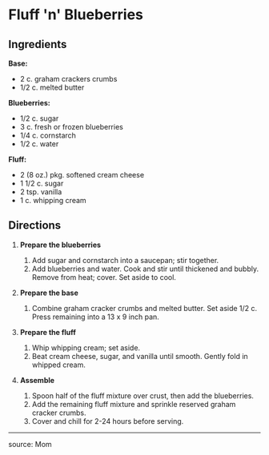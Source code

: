 # Fluff 'n' Blueberries

## Ingredients

**Base:**

- 2 c. graham crackers crumbs
- 1/2 c. melted butter

**Blueberries:**

- 1/2 c. sugar
- 3 c. fresh or frozen blueberries
- 1/4 c. cornstarch
- 1/2 c. water

**Fluff:**

- 2 (8 oz.) pkg. softened cream cheese
- 1 1/2 c. sugar
- 2 tsp. vanilla
- 1 c. whipping cream

## Directions

1. **Prepare the blueberries**

   1. Add sugar and cornstarch into a saucepan; stir together.
   2. Add blueberries and water. Cook and stir until thickened and bubbly. Remove from heat; cover. Set aside to cool.

2. **Prepare the base**

   1. Combine graham cracker crumbs and melted butter. Set aside 1/2 c. Press remaining into a 13 x 9 inch pan.

3. **Prepare the fluff**

   1. Whip whipping cream; set aside.
   2. Beat cream cheese, sugar, and vanilla until smooth. Gently fold in whipped cream.

4. **Assemble**

   1. Spoon half of the fluff mixture over crust, then add the blueberries.
   2. Add the remaining fluff mixture and sprinkle reserved graham cracker crumbs.
   3. Cover and chill for 2-24 hours before serving.

---

source:  Mom
